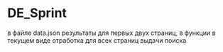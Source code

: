 # DE_Sprint
в файле data.json результаты для первых двух страниц, в функции в текущем виде отработка для всех страниц выдачи поиска
